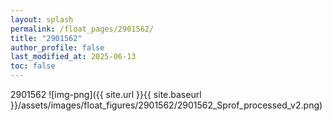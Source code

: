 ```yaml
---
layout: splash
permalink: /float_pages/2901562/
title: "2901562"
author_profile: false
last_modified_at: 2025-06-13
toc: false
---
```

 
2901562
![img-png]({{ site.url }}{{ site.baseurl }}/assets/images/float_figures/2901562/2901562_Sprof_processed_v2.png)